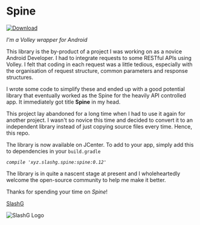 # Spine 
[ ![Download](https://api.bintray.com/packages/slashg0/maven/spine/images/download.svg) ](https://bintray.com/slashg0/maven/spine/_latestVersion)

_I'm a Volley wrapper for Android_



This library is the by-product of a project I was working on as a novice Android Developer. I had to integrate requests to some RESTful APIs using Volley. I felt that coding in each request was a little tedious, especially with the organisation of request structure, common parameters and response structures. 

I wrote some code to simplify these and ended up with a good potential library that eventually worked as the Spine for the heavily API controlled app. It immediately got title **Spine** in my head.

This project lay abandoned for a long time when I had to use it again for another project. I wasn't so novice this time and decided to convert it to an independent library instead of just copying source files every time. Hence, this repo.

The library is now available on JCenter. To add to your app, simply add this to dependencies in your `build.gradle`

*`compile 'xyz.slashg.spine:spine:0.12'`*

The library is in quite a nascent stage at present and I wholeheartedly welcome the open-source community to help me make it better.

Thanks for spending your time on _Spine_!

[SlashG](http://slashg.xyz)

![SlashG Logo](http://slashg.xyz/img/slashg_logo_64.png)
